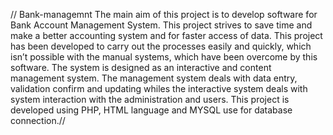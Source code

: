 // Bank-managemnt
The main aim of this project is to develop software for Bank Account Management System. This project strives to save time and make a better accounting system and for faster access of data. This project has been developed to carry out the processes easily and quickly, which isn’t possible with the manual systems, which have been overcome by this software. The system is designed as an interactive and content management system.
The management system deals with data entry, validation confirm and updating whiles the interactive system deals with system interaction with the administration and users. This project is developed using PHP, HTML language and MYSQL use for database connection.//
